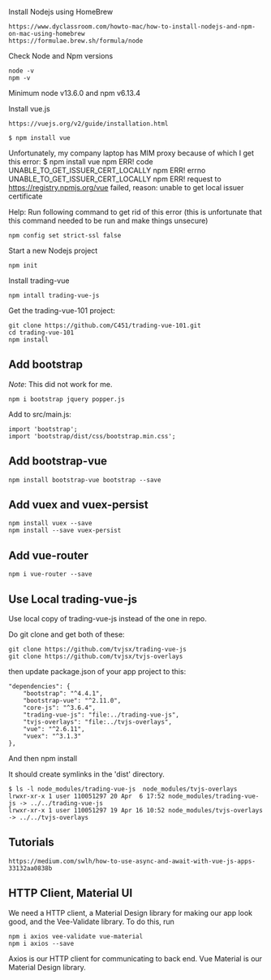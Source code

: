 

Install Nodejs using HomeBrew

    https://www.dyclassroom.com/howto-mac/how-to-install-nodejs-and-npm-on-mac-using-homebrew
    https://formulae.brew.sh/formula/node

Check Node and Npm versions

    node -v
    npm -v

Minimum node v13.6.0 and npm v6.13.4


Install vue.js

    https://vuejs.org/v2/guide/installation.html

    $ npm install vue

Unfortunately, my company laptop has MIM proxy because of which I get this error:
    $ npm install vue
    npm ERR! code UNABLE_TO_GET_ISSUER_CERT_LOCALLY
    npm ERR! errno UNABLE_TO_GET_ISSUER_CERT_LOCALLY
    npm ERR! request to https://registry.npmjs.org/vue failed, reason: unable to get local issuer certificate

Help:
Run following command to get rid of this error (this is unfortunate that this command needed to be run and make things unsecure)

    npm config set strict-ssl false


Start a new Nodejs project

    npm init


Install trading-vue

    npm intall trading-vue-js


Get the trading-vue-101 project:

    git clone https://github.com/C451/trading-vue-101.git
    cd trading-vue-101
    npm install


## Add bootstrap ##

*Note*: This did not work for me.

    npm i bootstrap jquery popper.js


Add to src/main.js: 

    import 'bootstrap'; 
    import 'bootstrap/dist/css/bootstrap.min.css';


## Add bootstrap-vue ##


    npm install bootstrap-vue bootstrap --save


## Add vuex and vuex-persist

    npm install vuex --save
    npm install --save vuex-persist

## Add vue-router

    npm i vue-router --save

## Use Local trading-vue-js ##

Use local copy of trading-vue-js instead of the one in repo.

Do git clone and get both of these:

    git clone https://github.com/tvjsx/trading-vue-js
    git clone https://github.com/tvjsx/tvjs-overlays


then update package.json of your app project to this:

    "dependencies": {
        "bootstrap": "^4.4.1",
        "bootstrap-vue": "^2.11.0",
        "core-js": "^3.6.4",
        "trading-vue-js": "file:../trading-vue-js",
        "tvjs-overlays": "file:../tvjs-overlays",
        "vue": "^2.6.11",
        "vuex": "^3.1.3"
    },

And then 
    npm install


It should create symlinks in the 'dist' directory.

    $ ls -l node_modules/trading-vue-js  node_modules/tvjs-overlays
    lrwxr-xr-x 1 user 110051297 20 Apr  6 17:52 node_modules/trading-vue-js -> ../../trading-vue-js
    lrwxr-xr-x 1 user 110051297 19 Apr 16 10:52 node_modules/tvjs-overlays -> ../../tvjs-overlays



## Tutorials ##

    https://medium.com/swlh/how-to-use-async-and-await-with-vue-js-apps-33132aa0838b
    

## HTTP Client, Material UI

We need a HTTP client, a Material Design library for making our app look good, and the Vee-Validate library. 
To do this, run 

    npm i axios vee-validate vue-material 
    npm i axios --save
    
Axios is our HTTP client for communicating to back end. Vue Material is our Material Design library.
    


